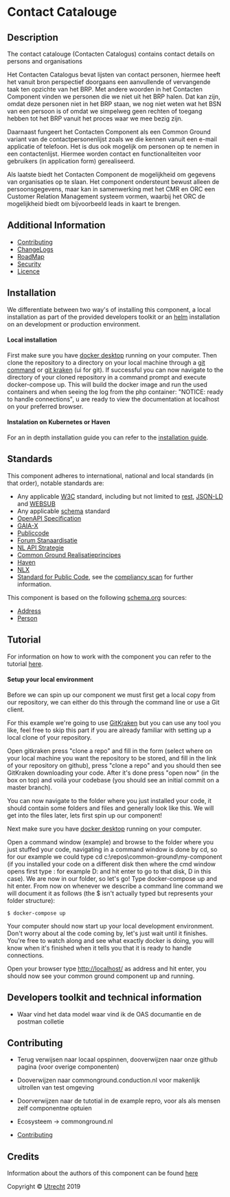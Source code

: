 # Contact Catalouge

Description
----
The contact catalouge (Contacten Catalogus) contains contact details on persons and organisations

Het Contacten Catalogus bevat lijsten van contact personen, hiermee heeft het vanuit bron perspectief doorgaans een aanvullende of vervangende taak ten opzichte van het BRP. Met andere woorden in het Contacten Component vinden we personen die we niet uit het BRP halen. Dat kan zijn, omdat deze personen niet in het BRP staan, we nog niet weten wat het BSN van een persoon is of omdat we simpelweg geen rechten of toegang hebben tot het BRP vanuit het proces waar we mee bezig zijn.

Daarnaast fungeert het Contacten Component als een Common Ground variant van de contactpersonenlijst zoals we die kennen vanuit een e-mail applicatie of telefoon. Het is dus ook mogelijk om personen op te nemen in een contactenlijst. Hiermee worden contact en functionaliteiten voor gebruikers (in application form) gerealiseerd.

Als laatste biedt het Contacten Component de mogelijkheid om gegevens van organisaties op te slaan. Het component ondersteunt bewust alleen de persoonsgegevens, maar kan in samenwerking met het CMR en ORC een Customer Relation Management systeem vormen, waarbij het ORC de mogelijkheid biedt om bijvoorbeeld leads in kaart te brengen.

Additional Information
----

- [Contributing](CONTRIBUTING.md)
- [ChangeLogs](CHANGELOG.md)
- [RoadMap](ROADMAP.md)
- [Security](SECURITY.md)
- [Licence](LICENSE.md)


Installation
----
We differentiate between two way's of installing this component, a local installation as part of the provided developers toolkit or an [helm](https://helm.sh/) installation on an development or production environment. 

#### Local installation
First make sure you have [docker desktop](https://www.docker.com/products/docker-desktop) running on your computer. Then clone the repository to a directory on your local machine through a [git command](https://github.com/git-guides/git-clone) or [git kraken](https://www.gitkraken.com) (ui for git). If successful you can now navigate to the directory of your cloned repository in a command prompt and execute docker-compose up. This will build the docker image and run the used containers and when seeing the log from the php container: "NOTICE: ready to handle connections", u are ready to view the documentation at localhost on your preferred browser.

#### Instalation on Kubernetes or Haven


For an in depth installation guide you can refer to the [installation guide](INSTALLATION.md).

Standards
----

This component adheres to international, national and local standards (in that order), notable standards are:

- Any applicable [W3C](https://www.w3.org) standard, including but not limited to [rest](https://www.w3.org/2001/sw/wiki/REST), [JSON-LD](https://www.w3.org/TR/json-ld11/) and [WEBSUB](https://www.w3.org/TR/websub/)
- Any applicable [schema](https://schema.org/) standard
- [OpenAPI Specification](https://github.com/OAI/OpenAPI-Specification/blob/master/versions/3.0.0.md)
- [GAIA-X](https://www.data-infrastructure.eu/GAIAX/Navigation/EN/Home/home.html)
- [Publiccode](https://docs.italia.it/italia/developers-italia/publiccodeyml-en/en/master/index.html)
- [Forum Stanaardisatie](https://www.forumstandaardisatie.nl/open-standaarden)
- [NL API Strategie](https://docs.geostandaarden.nl/api/API-Strategie/)
- [Common Ground Realisatieprincipes](https://componentencatalogus.commonground.nl/20190130_-_Common_Ground_-_Realisatieprincipes.pdf)
- [Haven](https://haven.commonground.nl/docs/de-standaard)
- [NLX](https://docs.nlx.io/understanding-the-basics/introduction)
- [Standard for Public Code](https://standard.publiccode.net/), see the [compliancy scan](publiccode.md) for further information. 

This component is based on the following [schema.org](https://schema.org) sources:
- [Address](https://schema.org/PostalAddress)
- [Person](https://schema.org/Person)

Tutorial
----

For information on how to work with the component you can refer to the tutorial [here](TUTORIAL.md).

#### Setup your local environment
Before we can spin up our component we must first get a local copy from our repository, we can either do this through the command line or use a Git client. 

For this example we're going to use [GitKraken](https://www.gitkraken.com/) but you can use any tool you like, feel free to skip this part if you are already familiar with setting up a local clone of your repository.

Open gitkraken press "clone a repo" and fill in the form (select where on your local machine you want the repository to be stored, and fill in the link of your repository on github), press "clone a repo" and you should then see GitKraken downloading your code. After it's done press "open now" (in the box on top) and voilá your codebase (you should see an initial commit on a master branch).

You can now navigate to the folder where you just installed your code, it should contain some folders and files and generally look like this. We will get into the files later, lets first spin up our component!

Next make sure you have [docker desktop](https://www.docker.com/products/docker-desktop) running on your computer.

Open a command window (example) and browse to the folder where you just stuffed your code, navigating in a command window is done by cd, so for our example we could type 
cd c:\repos\common-ground\my-component (if you installed your code on a different disk then where the cmd window opens first type <diskname>: for example D: and hit enter to go to that disk, D in this case). We are now in our folder, so let's go! Type docker-compose up and hit enter. From now on whenever we describe a command line command we will document it as follows (the $ isn't actually typed but represents your folder structure):

```CLI
$ docker-compose up
```

Your computer should now start up your local development environment. Don't worry about al the code coming by, let's just wait until it finishes. You're free to watch along and see what exactly docker is doing, you will know when it's finished when it tells you that it is ready to handle connections. 

Open your browser type [<http://localhost/>](https://localhost) as address and hit enter, you should now see your common ground component up and running.

Developers toolkit and technical information
----
- Waar vind het data model waar vind ik de OAS documantie en de postman colletie

Contributing
----
- Terug verwijsen naar locaal opspinnen, dooverwijzen naar onze github pagina (voor overige componenten)
- Dooverwijzen naar commonground.conduction.nl voor makenlijk uitrollen van test omgeving
- Doorverwijzen naar de tutotial in de example repro, voor als als mensen zelf componentne optuien

- Ecosysteem -> commonground.nl

- [Contributing](CONTRIBUTING.md)



Credits
----

Information about the authors of this component can be found [here](AUTHORS.md)





Copyright © [Utrecht](https://www.utrecht.nl/) 2019
